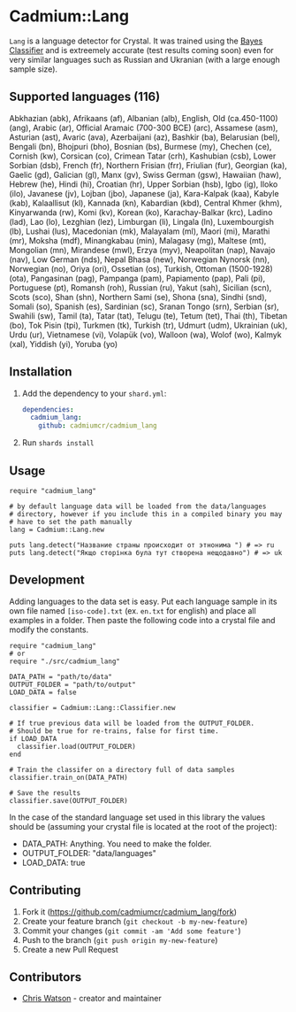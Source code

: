 # Cadmium::Lang

`Lang` is a language detector for Crystal. It was trained using the [Bayes Classifier]() and is extreemely accurate (test results coming soon) even for very similar languages such as Russian and Ukranian (with a large enough sample size).

## Supported languages (116)

Abkhazian (abk), Afrikaans (af), Albanian (alb), English, Old (ca.450-1100) (ang), Arabic (ar), Official Aramaic (700-300 BCE) (arc), Assamese (asm), Asturian (ast), Avaric (ava), Azerbaijani (az), Bashkir (ba), Belarusian (bel), Bengali (bn), Bhojpuri (bho), Bosnian (bs), Burmese (my), Chechen (ce), Cornish (kw), Corsican (co), Crimean Tatar (crh), Kashubian (csb), Lower Sorbian (dsb), French (fr), Northern Frisian (frr), Friulian (fur), Georgian (ka), Gaelic (gd), Galician (gl), Manx (gv), Swiss German (gsw), Hawaiian (haw), Hebrew (he), Hindi (hi), Croatian (hr), Upper Sorbian (hsb), Igbo (ig), Iloko (ilo), Javanese (jv), Lojban (jbo), Japanese (ja), Kara-Kalpak (kaa), Kabyle (kab), Kalaallisut (kl), Kannada (kn), Kabardian (kbd), Central Khmer (khm), Kinyarwanda (rw), Komi (kv), Korean (ko), Karachay-Balkar (krc), Ladino (lad), Lao (lo), Lezghian (lez), Limburgan (li), Lingala (ln), Luxembourgish (lb), Lushai (lus), Macedonian (mk), Malayalam (ml), Maori (mi), Marathi (mr), Moksha (mdf), Minangkabau (min), Malagasy (mg), Maltese (mt), Mongolian (mn), Mirandese (mwl), Erzya (myv), Neapolitan (nap), Navajo (nav), Low German (nds), Nepal Bhasa (new), Norwegian Nynorsk (nn), Norwegian (no), Oriya (ori), Ossetian (os), Turkish, Ottoman (1500-1928) (ota), Pangasinan (pag), Pampanga (pam), Papiamento (pap), Pali (pi), Portuguese (pt), Romansh (roh), Russian (ru), Yakut (sah), Sicilian (scn), Scots (sco), Shan (shn), Northern Sami (se), Shona (sna), Sindhi (snd), Somali (so), Spanish (es), Sardinian (sc), Sranan Tongo (srn), Serbian (sr), Swahili (sw), Tamil (ta), Tatar (tat), Telugu (te), Tetum (tet), Thai (th), Tibetan (bo), Tok Pisin (tpi), Turkmen (tk), Turkish (tr), Udmurt (udm), Ukrainian (uk), Urdu (ur), Vietnamese (vi), Volapük (vo), Walloon (wa), Wolof (wo), Kalmyk (xal), Yiddish (yi), Yoruba (yo)

## Installation

1. Add the dependency to your `shard.yml`:

   ```yaml
   dependencies:
     cadmium_lang:
       github: cadmiumcr/cadmium_lang
   ```

2. Run `shards install`

## Usage

```crystal
require "cadmium_lang"

# by default language data will be loaded from the data/languages
# directory, however if you include this in a compiled binary you may
# have to set the path manually
lang = Cadmium::Lang.new

puts lang.detect("Название страны происходит от этнонима ") # => ru
puts lang.detect("Якщо сторінка була тут створена нещодавно") # => uk
```

## Development

Adding languages to the data set is easy. Put each language sample in its own file named `[iso-code].txt` (ex. `en.txt` for english) and place all examples in a folder. Then paste the following code into a crystal file and modify the constants.

```crystal
require "cadmium_lang"
# or
require "./src/cadmium_lang"

DATA_PATH = "path/to/data"
OUTPUT_FOLDER = "path/to/output"
LOAD_DATA = false

classifier = Cadmium::Lang::Classifier.new

# If true previous data will be loaded from the OUTPUT_FOLDER.
# Should be true for re-trains, false for first time.
if LOAD_DATA
  classifier.load(OUTPUT_FOLDER)
end

# Train the classifer on a directory full of data samples
classifier.train_on(DATA_PATH)

# Save the results
classifier.save(OUTPUT_FOLDER)
```

In the case of the standard language set used in this library the values should be (assuming your crystal file is located at the root of the project):

- DATA_PATH: Anything. You need to make the folder.
- OUTPUT_FOLDER: "data/languages"
- LOAD_DATA: true

## Contributing

1. Fork it (<https://github.com/cadmiumcr/cadmium_lang/fork>)
2. Create your feature branch (`git checkout -b my-new-feature`)
3. Commit your changes (`git commit -am 'Add some feature'`)
4. Push to the branch (`git push origin my-new-feature`)
5. Create a new Pull Request

## Contributors

- [Chris Watson](https://github.com/watzon) - creator and maintainer
